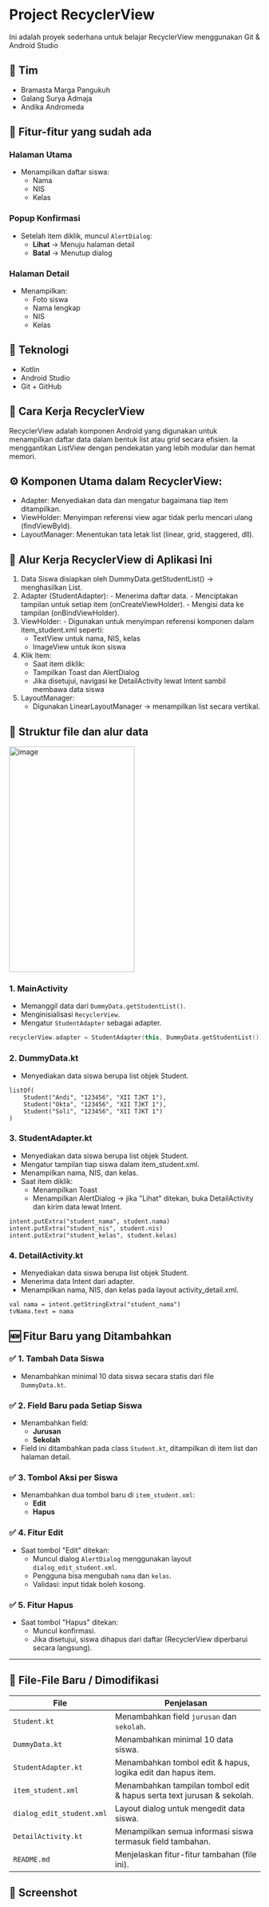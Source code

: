 # Project RecyclerView

Ini adalah proyek sederhana untuk belajar RecyclerView menggunakan Git & Android Studio

## 👥 Tim
- Bramasta Marga Pangukuh
- Galang Surya Admaja
- Andika Andromeda
  
## 📱 Fitur-fitur yang sudah ada
### Halaman Utama
- Menampilkan daftar siswa:
  - Nama
  - NIS
  - Kelas

### Popup Konfirmasi
- Setelah item diklik, muncul `AlertDialog`:
  - **Lihat** → Menuju halaman detail
  - **Batal** → Menutup dialog

### Halaman Detail
- Menampilkan:
  - Foto siswa
  - Nama lengkap
  - NIS
  - Kelas

## 🔧 Teknologi
- Kotlin
- Android Studio
- Git + GitHub

## 🧠 Cara Kerja RecyclerView
RecyclerView adalah komponen Android yang digunakan untuk menampilkan daftar data dalam bentuk list atau grid secara efisien. Ia menggantikan ListView dengan pendekatan yang lebih modular dan hemat memori.
## ⚙️ Komponen Utama dalam RecyclerView:
- Adapter: Menyediakan data dan mengatur bagaimana tiap item ditampilkan.
- ViewHolder: Menyimpan referensi view agar tidak perlu mencari ulang (findViewById).
- LayoutManager: Menentukan tata letak list (linear, grid, staggered, dll).

## 🔁 Alur Kerja RecyclerView di Aplikasi Ini
  1. Data Siswa disiapkan oleh DummyData.getStudentList() → menghasilkan List<Student>.
  2. Adapter (StudentAdapter):
    - Menerima daftar data.
    - Menciptakan tampilan untuk setiap item (onCreateViewHolder).
    - Mengisi data ke tampilan (onBindViewHolder).
  3. ViewHolder:
    - Digunakan untuk menyimpan referensi komponen dalam item_student.xml seperti:
      - TextView untuk nama, NIS, kelas
      - ImageView untuk ikon siswa
  4. Klik Item:
     - Saat item diklik:
      - Tampilkan Toast dan AlertDialog
      - Jika disetujui, navigasi ke DetailActivity lewat Intent sambil membawa data siswa
  5. LayoutManager:
     - Digunakan LinearLayoutManager → menampilkan list secara vertikal.

## 📁 Struktur file dan alur data
<img width="251" height="451" alt="image" src="https://github.com/user-attachments/assets/1341b87a-0a74-4b67-a399-6f0ff0be994a" />


### 1. **MainActivity**
- Memanggil data dari `DummyData.getStudentList()`.
- Menginisialisasi `RecyclerView`.
- Mengatur `StudentAdapter` sebagai adapter.

```kotlin
recyclerView.adapter = StudentAdapter(this, DummyData.getStudentList())
```

### 2. **DummyData.kt**
- Menyediakan data siswa berupa list objek Student.
```
listOf(
    Student("Andi", "123456", "XII TJKT 1"),
    Student("Okta", "123456", "XII TJKT 1"),
    Student("Soli", "123456", "XII TJKT 1")
)
```

### 3. **StudentAdapter.kt**
- Menyediakan data siswa berupa list objek Student.
- Mengatur tampilan tiap siswa dalam item_student.xml.
- Menampilkan nama, NIS, dan kelas.
- Saat item diklik:
  - Menampilkan Toast
  - Menampilkan AlertDialog → jika "Lihat" ditekan, buka DetailActivity dan kirim data lewat Intent.
```
intent.putExtra("student_nama", student.nama)
intent.putExtra("student_nis", student.nis)
intent.putExtra("student_kelas", student.kelas)
```

### 4. **DetailActivity.kt**
- Menyediakan data siswa berupa list objek Student.
- Menerima data Intent dari adapter.
- Menampilkan nama, NIS, dan kelas pada layout activity_detail.xml.
```
val nama = intent.getStringExtra("student_nama")
tvNama.text = nama
```

## 🆕 Fitur Baru yang Ditambahkan

### ✅ 1. Tambah Data Siswa
- Menambahkan minimal 10 data siswa secara statis dari file `DummyData.kt`.

### ✅ 2. Field Baru pada Setiap Siswa
- Menambahkan field:
  - **Jurusan**
  - **Sekolah**
- Field ini ditambahkan pada class `Student.kt`, ditampilkan di item list dan halaman detail.

### ✅ 3. Tombol Aksi per Siswa
- Menambahkan dua tombol baru di `item_student.xml`:
  - **Edit**
  - **Hapus**

### ✅ 4. Fitur Edit
- Saat tombol "Edit" ditekan:
  - Muncul dialog `AlertDialog` menggunakan layout `dialog_edit_student.xml`.
  - Pengguna bisa mengubah `nama` dan `kelas`.
  - Validasi: input tidak boleh kosong.

### ✅ 5. Fitur Hapus
- Saat tombol "Hapus" ditekan:
  - Muncul konfirmasi.
  - Jika disetujui, siswa dihapus dari daftar (RecyclerView diperbarui secara langsung).

---

## 📂 File-File Baru / Dimodifikasi

| File | Penjelasan |
|------|------------|
| `Student.kt` | Menambahkan field `jurusan` dan `sekolah`. |
| `DummyData.kt` | Menambahkan minimal 10 data siswa. |
| `StudentAdapter.kt` | Menambahkan tombol edit & hapus, logika edit dan hapus item. |
| `item_student.xml` | Menambahkan tampilan tombol edit & hapus serta text jurusan & sekolah. |
| `dialog_edit_student.xml` | Layout dialog untuk mengedit data siswa. |
| `DetailActivity.kt` | Menampilkan semua informasi siswa termasuk field tambahan. |
| `README.md` | Menjelaskan fitur-fitur tambahan (file ini). |

## 📸 Screenshot


  
